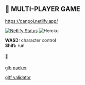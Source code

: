 ## 🌈 MULTI-PLAYER GAME

https://danpoj.netlify.app/

[![Netlify Status](https://api.netlify.com/api/v1/badges/aff9a6e9-c144-4cfc-a1af-463b7e3a0eeb/deploy-status)](https://app.netlify.com/sites/danpoj/deploys)
![Heroku](https://heroku-badge.herokuapp.com/?app=cd2-project&svg=1)

**WASD:** character control  
**Shift:** run



#### 🔮

[glb packer](https://glb-packer.glitch.me/)

[gltf validator](https://github.khronos.org/glTF-Validator/)
